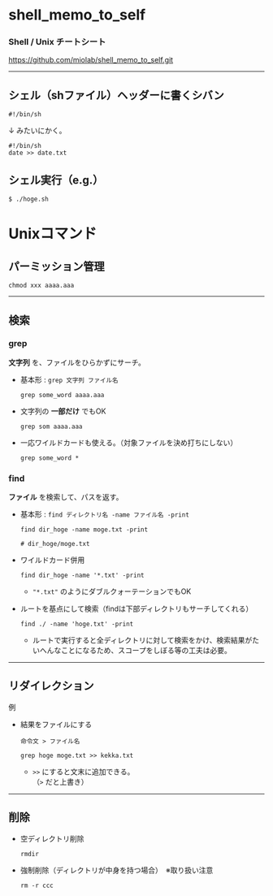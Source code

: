 # shell_memo_to_self

### Shell / Unix チートシート

  https://github.com/miolab/shell_memo_to_self.git


---

## シェル（shファイル）ヘッダーに書くシバン

`#!/bin/sh`

↓ みたいにかく。
```
#!/bin/sh
date >> date.txt
```

## シェル実行（e.g.）

  `$ ./hoge.sh`


# Unixコマンド

## パーミッション管理

```
chmod xxx aaaa.aaa
```


---

## 検索

### __grep__

__文字列__ を、ファイルをひらかずにサーチ。

- 基本形 : `grep 文字列 ファイル名`
  ```
  grep some_word aaaa.aaa
  ```

- 文字列の __一部だけ__ でもOK
  ```
  grep som aaaa.aaa
  ```

- 一応ワイルドカードも使える。（対象ファイルを決め打ちにしない）
  ```
  grep some_word *
  ```


### __find__

__ファイル__ を検索して、パスを返す。

- 基本形 : `find ディレクトリ名 -name ファイル名 -print`
  ```
  find dir_hoge -name moge.txt -print

  # dir_hoge/moge.txt
  ```

- ワイルドカード併用

  `find dir_hoge -name '*.txt' -print`
  - `"*.txt"` のようにダブルクォーテーションでもOK

- ルートを基点にして検索（findは下部ディレクトリもサーチしてくれる）

  `find ./ -name 'hoge.txt' -print`
  - ルートで実行すると全ディレクトリに対して検索をかけ、検索結果がたいへんなことになるため、スコープをしぼる等の工夫は必要。


---

## リダイレクション

例

- 結果をファイルにする

  `命令文 > ファイル名`
    ```
    grep hoge moge.txt >> kekka.txt
    ```

    - `>>` にすると文末に追加できる。  
      （`>` だと上書き）


---

## 削除

- 空ディレクトリ削除

  `rmdir`

- 強制削除（ディレクトリが中身を持つ場合）　※取り扱い注意

  `rm -r ccc`

